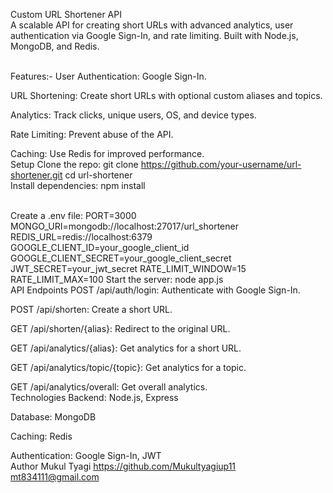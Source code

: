 Custom URL Shortener API
<br>
A scalable API for creating short URLs with advanced analytics, user authentication via Google Sign-In, and rate limiting. Built with Node.js, MongoDB, and Redis.

<br>
Features:-
User Authentication: Google Sign-In.

URL Shortening: Create short URLs with optional custom aliases and topics.

Analytics: Track clicks, unique users, OS, and device types.

Rate Limiting: Prevent abuse of the API.

Caching: Use Redis for improved performance.
<br>
Setup
Clone the repo:
git clone https://github.com/your-username/url-shortener.git
cd url-shortener
<br>
Install dependencies:
npm install

<br>
Create a .env file:
PORT=3000
MONGO_URI=mongodb://localhost:27017/url_shortener
REDIS_URL=redis://localhost:6379
GOOGLE_CLIENT_ID=your_google_client_id
GOOGLE_CLIENT_SECRET=your_google_client_secret
JWT_SECRET=your_jwt_secret
RATE_LIMIT_WINDOW=15
RATE_LIMIT_MAX=100
Start the server:
node app.js
<br>
API Endpoints
POST /api/auth/login: Authenticate with Google Sign-In.

POST /api/shorten: Create a short URL.

GET /api/shorten/{alias}: Redirect to the original URL.

GET /api/analytics/{alias}: Get analytics for a short URL.

GET /api/analytics/topic/{topic}: Get analytics for a topic.

GET /api/analytics/overall: Get overall analytics.
<br>
Technologies
Backend: Node.js, Express

Database: MongoDB

Caching: Redis

Authentication: Google Sign-In, JWT
<br>
Author
Mukul Tyagi
https://github.com/Mukultyagiup11
mt834111@gmail.com

